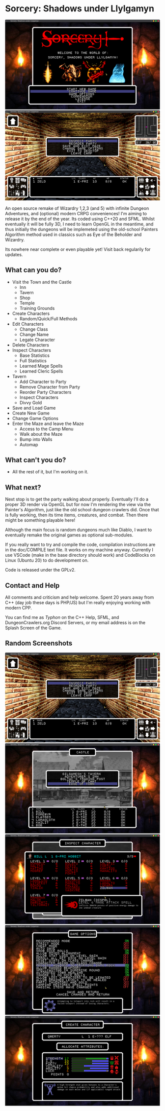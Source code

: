 # Sorcery: Shadows under Llylgamyn

![Logo](/promo/screen1.png)
![Logo](/promo/screen6.png)

An open source remake of Wizardry 1,2,3 (and 5) with infinite Dungeon
Adventures, and (optional) modern CRPG conveniences! I'm aiming to release it by
the end of the year. Its coded using C++20 and SFML. Whilst eventually
it will be fully 3D, I need to learn OpenGL in the meantime, and thus initially
the dungeons will be implemeted using the old-school Painters Algorithm method
used in classics such as Eye of the Beholder and Wizardry.

Its nowhere near complete or even playable yet! Visit back regularily for updates.

## What can you do?

* Visit the Town and the Castle
  * Inn
  * Tavern
  * Shop
  * Temple
  * Training Grounds
* Create Characters
  * Random/Quick/Full Methods
* Edit Characters
  * Change Class
  * Change Name
  * Legate Character
* Delete Characters
* Inspect Characters
  * Base Statistics
  * Full Statistics
  * Learned Mage Spells
  * Learned Cleric Spells
* Tavern
  * Add Character to Party
  * Remove Character from Party
  * Reorder Party Characters
  * Inspect Characters
  * Divvy Gold
* Save and Load Game
* Create New Game
* Change Game Options
* Enter the Maze and leave the Maze
  * Access to the Camp Menu
  * Walk about the Maze
  * Bump into Walls
  * Automap

## What can't you do?

* All the rest of it, but I'm working on it.

## What next?

Next stop is to get the party walking about properly. Eventually I'll do a
proper 3D render via OpenGL but for now I'm rendering the view via the Painter's
Algorithm, just like the old school dungeon crawlers did. Once that is fully
working, then its time items, creatures, and combat. Then there might be
something playable here!

Although the main focus is random dungeons much like Diablo, I want to
eventually remake the original games as optional sub-modules.

If you really want to try and compile the code, compilation instructions are in
the doc/COMPILE text file. It works on my machine anyway. Currently I use VSCode
(make in the base directory should work) and CodeBlocks on Linux (Ubuntu 20) to
do development on.

Code is released under the GPLv2.

## Contact and Help

All comments and criticism and help welcome. Spent 20 years away from C++ (day
job these days is PHP/JS) but I'm really enjoying working with modern CPP.

You can find me as *Typhon* on the C++ Help, SFML, and DungeonCrawlers.org
Discord Servers, or my email address is on the Splash Screen of the Game.

## Random Screenshots

![Logo](/promo/screen6.png)
![Logo](/promo/screen2.png)
![Logo](/promo/screen3.png)
![Logo](/promo/screen4.png)
![Logo](/promo/screen5.png)
